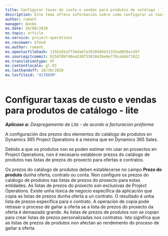 ```yaml
---
title: Configurar taxas de custo e vendas para produtos de catálogo - lite
description: Este tema ofrece información sobre como configurar as taxas de custo e vendas de elementos dun catálogo de produtos.
author: rumant
manager: Annbe
ms.date: 10/09/2020
ms.topic: article
ms.service: project-operations
ms.reviewer: kfend
ms.author: rumant
ms.openlocfilehash: 135b182af73bdab7a3520589431332ad059ec497
ms.sourcegitcommit: 625878bf48ea530f3381843be0e778cebbbf1922
ms.translationtype: HT
ms.contentlocale: gl-ES
ms.lasthandoff: 10/30/2020
ms.locfileid: "4176699"
---
```

# <a name="set-up-cost-and-sales-rates-for-catalog-products---lite"></a>Configurar taxas de custo e vendas para produtos de catálogo - lite

_**Aplícase a:** Despregamento de Lite - de acordo a facturación proforma_


A configuración dos prezos dos elementos do catálogo de produtos en Dynamics 365 Project Operations é a mesma que en Dynamics 365 Sales.

Debido a que os produtos non se poden estimar nin usar en proxectos en Project Operations, non é necesario establecer prezos do catálogo de produtos nas listas de prezos do proxecto para ofertas e contratos.

Os prezos do catálogo de produtos deben establecerse no campo **Prezo do produto** dunha oferta, contrato ou conta. Non configure os prezos do catálogo de produtos nas listas de prezos do proxecto para estas entidades. As listas de prezos do proxecto son exclusivas de Project Operations. Existe unha lóxica de negocio específica da aplicación que copia as listas de prezos dunha oferta a un contrato. O resultado é unha lista de prezos específica para o contrato. A operación de copia pode retrasar o proceso de gañar a oferta se a lista de prezos do proxecto da oferta é demasiado grande. As listas de prezos de produtos non se copian para crear listas de prezos personalizadas nos contratos. Isto significa que as listas de prezos de produtos non afectan ao rendemento do proceso de gañar a oferta.
